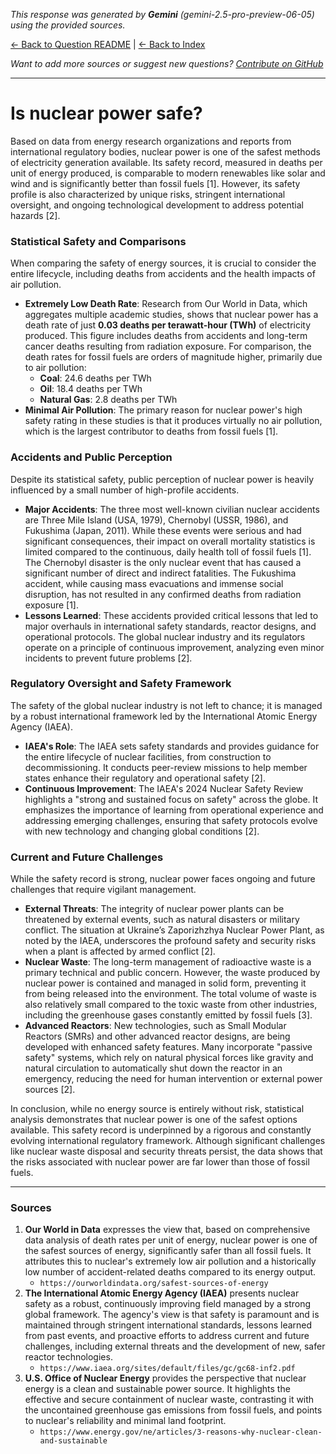 <!-- 
Generated by: gemini
Model: gemini-2.5-pro-preview-06-05
Prompt type: sources
Generated at: 2025-06-12T11:01:34.210115
-->

*This response was generated by **Gemini** (gemini-2.5-pro-preview-06-05) using the provided sources.*

[← Back to Question README](README.md) | [← Back to Index](../README.md)

*Want to add more sources or suggest new questions? [Contribute on GitHub](https://github.com/justinwest/SuggestedSources)*

---

# Is nuclear power safe?

Based on data from energy research organizations and reports from international regulatory bodies, nuclear power is one of the safest methods of electricity generation available. Its safety record, measured in deaths per unit of energy produced, is comparable to modern renewables like solar and wind and is significantly better than fossil fuels [1]. However, its safety profile is also characterized by unique risks, stringent international oversight, and ongoing technological development to address potential hazards [2].

### Statistical Safety and Comparisons

When comparing the safety of energy sources, it is crucial to consider the entire lifecycle, including deaths from accidents and the health impacts of air pollution.

*   **Extremely Low Death Rate**: Research from Our World in Data, which aggregates multiple academic studies, shows that nuclear power has a death rate of just **0.03 deaths per terawatt-hour (TWh)** of electricity produced. This figure includes deaths from accidents and long-term cancer deaths resulting from radiation exposure. For comparison, the death rates for fossil fuels are orders of magnitude higher, primarily due to air pollution:
    *   **Coal**: 24.6 deaths per TWh
    *   **Oil**: 18.4 deaths per TWh
    *   **Natural Gas**: 2.8 deaths per TWh
*   **Minimal Air Pollution**: The primary reason for nuclear power's high safety rating in these studies is that it produces virtually no air pollution, which is the largest contributor to deaths from fossil fuels [1].

### Accidents and Public Perception

Despite its statistical safety, public perception of nuclear power is heavily influenced by a small number of high-profile accidents.

*   **Major Accidents**: The three most well-known civilian nuclear accidents are Three Mile Island (USA, 1979), Chernobyl (USSR, 1986), and Fukushima (Japan, 2011). While these events were serious and had significant consequences, their impact on overall mortality statistics is limited compared to the continuous, daily health toll of fossil fuels [1]. The Chernobyl disaster is the only nuclear event that has caused a significant number of direct and indirect fatalities. The Fukushima accident, while causing mass evacuations and immense social disruption, has not resulted in any confirmed deaths from radiation exposure [1].
*   **Lessons Learned**: These accidents provided critical lessons that led to major overhauls in international safety standards, reactor designs, and operational protocols. The global nuclear industry and its regulators operate on a principle of continuous improvement, analyzing even minor incidents to prevent future problems [2].

### Regulatory Oversight and Safety Framework

The safety of the global nuclear industry is not left to chance; it is managed by a robust international framework led by the International Atomic Energy Agency (IAEA).

*   **IAEA's Role**: The IAEA sets safety standards and provides guidance for the entire lifecycle of nuclear facilities, from construction to decommissioning. It conducts peer-review missions to help member states enhance their regulatory and operational safety [2].
*   **Continuous Improvement**: The IAEA's 2024 Nuclear Safety Review highlights a "strong and sustained focus on safety" across the globe. It emphasizes the importance of learning from operational experience and addressing emerging challenges, ensuring that safety protocols evolve with new technology and changing global conditions [2].

### Current and Future Challenges

While the safety record is strong, nuclear power faces ongoing and future challenges that require vigilant management.

*   **External Threats**: The integrity of nuclear power plants can be threatened by external events, such as natural disasters or military conflict. The situation at Ukraine’s Zaporizhzhya Nuclear Power Plant, as noted by the IAEA, underscores the profound safety and security risks when a plant is affected by armed conflict [2].
*   **Nuclear Waste**: The long-term management of radioactive waste is a primary technical and public concern. However, the waste produced by nuclear power is contained and managed in solid form, preventing it from being released into the environment. The total volume of waste is also relatively small compared to the toxic waste from other industries, including the greenhouse gases constantly emitted by fossil fuels [3].
*   **Advanced Reactors**: New technologies, such as Small Modular Reactors (SMRs) and other advanced reactor designs, are being developed with enhanced safety features. Many incorporate "passive safety" systems, which rely on natural physical forces like gravity and natural circulation to automatically shut down the reactor in an emergency, reducing the need for human intervention or external power sources [2].

In conclusion, while no energy source is entirely without risk, statistical analysis demonstrates that nuclear power is one of the safest options available. This safety record is underpinned by a rigorous and constantly evolving international regulatory framework. Although significant challenges like nuclear waste disposal and security threats persist, the data shows that the risks associated with nuclear power are far lower than those of fossil fuels.

***

### Sources

1.  **Our World in Data** expresses the view that, based on comprehensive data analysis of death rates per unit of energy, nuclear power is one of the safest sources of energy, significantly safer than all fossil fuels. It attributes this to nuclear's extremely low air pollution and a historically low number of accident-related deaths compared to its energy output.
    *   `https://ourworldindata.org/safest-sources-of-energy`
2.  **The International Atomic Energy Agency (IAEA)** presents nuclear safety as a robust, continuously improving field managed by a strong global framework. The agency's view is that safety is paramount and is maintained through stringent international standards, lessons learned from past events, and proactive efforts to address current and future challenges, including external threats and the development of new, safer reactor technologies.
    *   `https://www.iaea.org/sites/default/files/gc/gc68-inf2.pdf`
3.  **U.S. Office of Nuclear Energy** provides the perspective that nuclear energy is a clean and sustainable power source. It highlights the effective and secure containment of nuclear waste, contrasting it with the uncontained greenhouse gas emissions from fossil fuels, and points to nuclear's reliability and minimal land footprint.
    *   `https://www.energy.gov/ne/articles/3-reasons-why-nuclear-clean-and-sustainable`